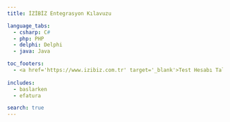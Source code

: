 ```yaml
---
title: İZİBİZ Entegrasyon Kılavuzu

language_tabs:
  - csharp: C#
  - php: PHP
  - delphi: Delphi
  - java: Java

toc_footers:
  - <a href='https://www.izibiz.com.tr' target='_blank'>Test Hesabı Talep Formu</a>
  
includes:
  - baslarken
  - efatura

search: true
---
```










